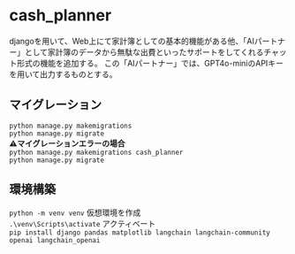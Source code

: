 # cash_planner
 djangoを用いて、Web上にて家計簿としての基本的機能がある他、「AIパートナー」として家計簿のデータから無駄な出費といったサポートをしてくれるチャット形式の機能を追加する。 この「AIパートナー」では、GPT4o-miniのAPIキーを用いて出力するものとする。

## マイグレーション
`python manage.py makemigrations`</br>
`python manage.py migrate`</br>
**⚠マイグレーションエラーの場合**</br>
`python manage.py makemigrations cash_planner`</br>
`python manage.py migrate`</br>

## 環境構築
`python -m venv venv` 仮想環境を作成</br>
`.\venv\Scripts\activate` アクティベート</br>
`pip install django pandas matplotlib langchain langchain-community openai langchain_openai`
